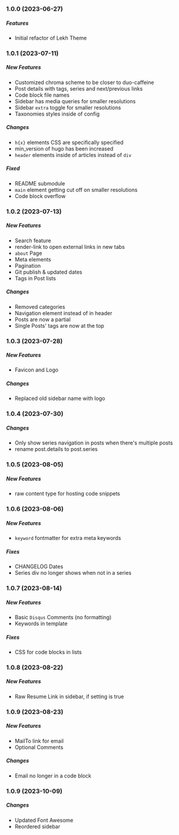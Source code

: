 ### 1.0.0 (2023-06-27)

##### Features
* Initial refactor of Lekh Theme

### 1.0.1 (2023-07-11)

##### New Features
* Customized chroma scheme to be closer to duo-caffeine
* Post details with tags, series and next/previous links
* Code block file names
* Sidebar has media queries for smaller resolutions
* Sidebar `extra` toggle for smaller resolutions
* Taxonomies styles inside of config

##### Changes
* `h{x}` elements CSS are specifically specified
* min_version of hugo has been increased
* `header` elements inside of articles instead of `div`

##### Fixed
* README submodule
* `main` element getting cut off on smaller resolutions
* Code block overflow

### 1.0.2 (2023-07-13)

##### New Features
* Search feature
* render-link to open external links in new tabs
* `about` Page
* Meta elements
* Pagination
* Git publish & updated dates
* Tags in Post lists

##### Changes
* Removed categories
* Navigation element instead of in header
* Posts are now a partial
* Single Posts' tags are now at the top

### 1.0.3 (2023-07-28)

##### New Features
* Favicon and Logo

##### Changes
* Replaced old sidebar name with logo

### 1.0.4 (2023-07-30)

##### Changes
* Only show series navigation in posts when there's multiple posts
* rename post.details to post.series

### 1.0.5 (2023-08-05)

##### New Features
* raw content type for hosting code snippets

### 1.0.6 (2023-08-06)

##### New Features
* `keyword` fontmatter for extra meta keywords

##### Fixes
* CHANGELOG Dates
* Series div no longer shows when not in a series

### 1.0.7 (2023-08-14)

##### New Features
* Basic `Disqus` Comments (no formatting)
* Keywords in template

##### Fixes
* CSS for code blocks in lists

### 1.0.8 (2023-08-22)

##### New Features
* Raw Resume Link in sidebar, if setting is true

### 1.0.9 (2023-08-23)

##### New Features
* MailTo link for email
* Optional Comments

##### Changes
* Email no longer in a code block

### 1.0.9 (2023-10-09)

##### Changes
* Updated Font Awesome
* Reordered sidebar
